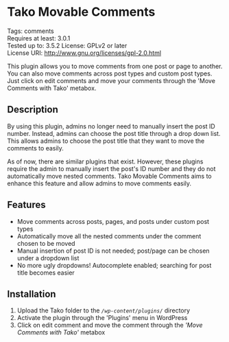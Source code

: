 # Tako Movable Comments

Tags: comments  
Requires at least: 3.0.1  
Tested up to: 3.5.2
License: GPLv2 or later  
License URI: http://www.gnu.org/licenses/gpl-2.0.html  

This plugin allows you to move comments from one post or page to another. You can also move comments across post types and custom post types. Just click on edit comments and move your comments through the 'Move Comments with Tako' metabox.

## Description

By using this plugin, admins no longer need to manually insert the post ID number. Instead, admins can choose the post title through a drop down list. This allows admins to choose the post title that they want to move the comments to easily.

As of now, there are similar plugins that exist. However, these plugins require the admin to manually insert the post's ID number and they do not automatically move nested comments. Tako Movable Comments aims to enhance this feature and allow admins to move comments easily.

## Features

*   Move comments across posts, pages, and posts under custom post types
*   Automatically move all the nested comments under the comment chosen to be moved
*   Manual insertion of post ID is not needed; post/page can be chosen under a dropdown list
*	No more ugly dropdowns! Autocomplete enabled; searching for post title becomes easier

## Installation

1. Upload the Tako folder to the *`/wp-content/plugins/`* directory
2. Activate the plugin through the 'Plugins' menu in WordPress
3. Click on edit comment and move the comment through the *'Move Comments with Tako'* metabox